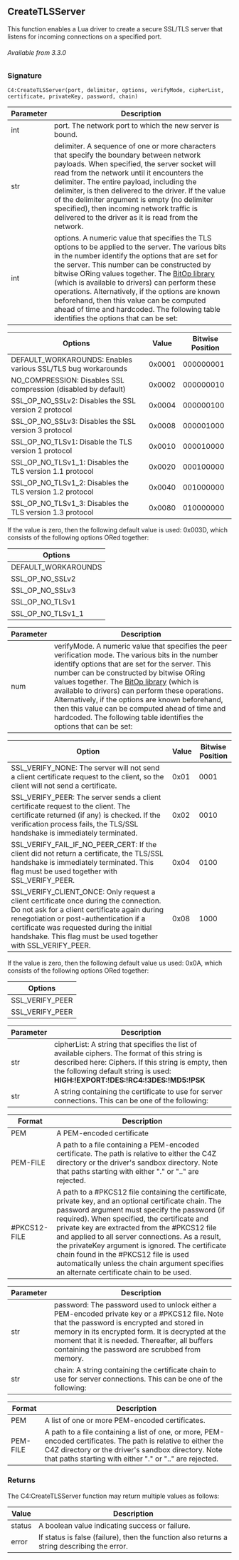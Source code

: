## CreateTLSServer

This function enables a Lua driver to create a secure SSL/TLS server that listens for incoming connections on a specified port.

###### Available from 3.3.0


### Signature

`C4:CreateTLSServer(port, delimiter, options, verifyMode, cipherList, certificate, privateKey, password, chain)`


| Parameter | Description |
| --- | --- |
| int | port. The network port to which the new server is bound. |
| str | delimiter. A sequence of one or more characters that specify the boundary between network payloads. When specified, the server socket will read from the network until it encounters the delimiter. The entire payload, including the delimiter, is then delivered to the driver. If the value of the delimiter argument is empty (no delimiter specified), then incoming network traffic is delivered to the driver as it is read from the network. |
|int| options. A numeric value that specifies the TLS options to be applied to the server. The various bits in the number identify the options that are set for the server. This number can be constructed by bitwise ORing values together. The [BitOp library][1] (which is available to drivers) can perform these operations. Alternatively, if the options are known beforehand, then this value can be computed ahead of time and hardcoded. The following table identifies the options that can be set:|

| Options | Value | Bitwise Position|
| --- | --- | --- |
| DEFAULT\_WORKAROUNDS: Enables various SSL/TLS bug workarounds | 0x0001 | 000000001 |
| NO\_COMPRESSION: Disables SSL compression (disabled by default) |	0x0002 | 000000010 |
| SSL\_OP\_NO\_SSLv2: Disables the SSL version 2 protocol | 0x0004 |	000000100 |
| SSL\_OP\_NO\_SSLv3: Disables the SSL version 3 protocol | 0x0008 |	000001000 |
| SSL\_OP\_NO\_TLSv1: Disable the TLS version 1 protocol |	0x0010 |	000010000 |
| SSL\_OP\_NO\_TLSv1\_1: Disables the TLS version 1.1 protocol |	0x0020 |	000100000 |
| SSL\_OP\_NO\_TLSv1\_2: Disables the TLS version 1.2 protocol | 0x0040 |	001000000 |
| SSL\_OP\_NO\_TLSv1\_3: Disables the TLS version 1.3 protocol | 0x0080 |	010000000 |

If the value is zero, then the following default value is used: 0x003D, which consists of the following options ORed together:

| Options|
| --- |
|DEFAULT\_WORKAROUNDS|
|SSL\_OP\_NO\_SSLv2|
|SSL\_OP\_NO\_SSLv3|
|SSL\_OP\_NO\_TLSv1|
|SSL\_OP\_NO\_TLSv1\_1|


| Parameter | Description |
| --- | --- |
| num | verifyMode. A numeric value that specifies the peer verification mode. The various bits in the number identify options that are set for the server. This number can be constructed by bitwise ORing values together. The [BitOp library][2] (which is available to drivers) can perform these operations. Alternatively, if the options are known beforehand, then this value can be computed ahead of time and hardcoded. The following table identifies the options that can be set: |

| Option | Value | Bitwise Position|
| --- | --- | --- |
| SSL\_VERIFY\_NONE: The server will not send a client certificate request to the client, so the client will not send a certificate. | 0x01 | 0001 |
| SSL\_VERIFY\_PEER: The server sends a client certificate request to the client. The certificate returned (if any) is checked. If the verification process fails, the TLS/SSL handshake is immediately terminated. | 0x02 | 0010 |
| SSL\_VERIFY\_FAIL\_IF\_NO\_PEER\_CERT: If the client did not return a certificate, the TLS/SSL handshake is immediately terminated. This flag must be used together with SSL\_VERIFY\_PEER. | 0x04 | 0100 |
SSL\_VERIFY\_CLIENT\_ONCE: Only request a client certificate once during the connection. Do not ask for a client certificate again during renegotiation or post-authentication if a certificate was requested during the initial handshake. This flag must be used together with SSL\_VERIFY\_PEER. |	0x08 | 1000 |

If the value is zero, then the following default value us used: 0x0A, which consists of the following options ORed together:

| Options|
| --- |
| SSL\_VERIFY\_PEER |
| SSL\_VERIFY\_PEER |

| Parameter | Description |
| --- | --- |
| str | cipherList: A string that specifies the list of available ciphers. The format of this string is described here: Ciphers. If this string is empty, then the following default string is used: **HIGH:!EXPORT:!DES:!RC4:!3DES:!MD5:!PSK**|
| str |A string containing the certificate to use for server connections. This can be one of the following: |

| Format | Description |
| --- | --- |
| PEM | A PEM-encoded certificate |
| PEM-FILE | A path to a file containing a PEM-encoded certificate. The path is relative to either the C4Z directory or the driver's sandbox directory. Note that paths starting with either "." or ".." are rejected. |
| #PKCS12-FILE | A path to a #PKCS12 file containing the certificate, private key, and an optional certificate chain. The password argument must specify the password (if required). When specified, the certificate and private key are extracted from the #PKCS12 file and applied to all server connections. As a result, the privateKey argument is ignored. The certificate chain found in the #PKCS12 file is used automatically unless the chain argument specifies an alternate certificate chain to be used.|

| Parameter | Description |
| --- | --- |
| str | password: The password used to unlock either a PEM-encoded private key or a #PKCS12 file. Note that the password is encrypted and stored in memory in its encrypted form. It is decrypted at the moment that it is needed. Thereafter, all buffers containing the password are scrubbed from memory.|
| str | chain: A string containing the certificate chain to use for server connections. This can be one of the following: |

| Format | Description |
| --- | --- |
| PEM | A list of one or more PEM-encoded certificates. |
| PEM-FILE | A path to a file containing a list of one, or more, PEM-encoded certificates. The path is relative to either the C4Z directory or the driver's sandbox directory. Note that paths starting with either "." or ".." are rejected.|


### Returns
The C4:CreateTLSServer function may return multiple values as follows:

| Value | Description |
| --- | --- |
| status | A boolean value indicating success or failure. |
| error | If status is false (failure), then the function also returns a string describing the error.|

[1]:	https://snap-one.github.io/docs-driverworks-fundamentals/#operating-system-3-and-binary-data
[2]:	https://snap-one.github.io/docs-driverworks-fundamentals/#operating-system-3-and-binary-data